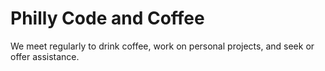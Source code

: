 # Philly Code and Coffee

We meet regularly to drink coffee, work on personal projects, and seek or offer assistance.
